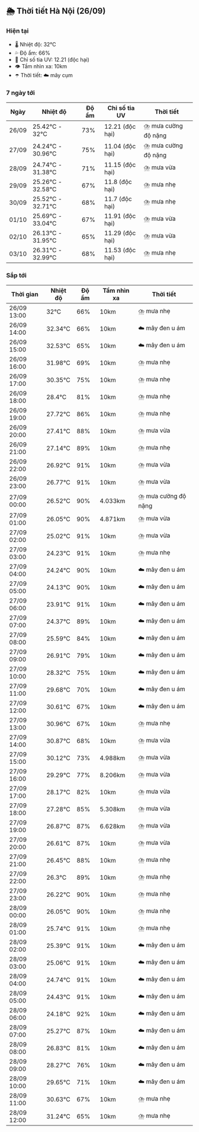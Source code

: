 ## 🌦️ Thời tiết Hà Nội (26/09)

### Hiện tại

- 🌡️ Nhiệt độ: 32℃
- 💦 Độ ẩm: 66%
- 🌟 Chỉ số tia UV: 12.21 (độc hại)
- 👁️ Tầm nhìn xa: 10km
- ☂️ Thời tiết: ☁️ mây cụm

### 7 ngày tới

| Ngày | Nhiệt độ | Độ ẩm | Chỉ số tia UV | Thời tiết |
| --- | --- | --- | --- | --- |
| 26/09 | 25.42℃ - 32℃ | 73% | 12.21 (độc hại) | ⛈️ mưa cường độ nặng |
| 27/09 | 24.24℃ - 30.96℃ | 75% | 11.04 (độc hại) | ⛈️ mưa cường độ nặng |
| 28/09 | 24.74℃ - 31.38℃ | 71% | 11.15 (độc hại) | ⛈️ mưa vừa |
| 29/09 | 25.26℃ - 32.58℃ | 67% | 11.8 (độc hại) | ⛈️ mưa nhẹ |
| 30/09 | 25.52℃ - 32.71℃ | 68% | 11.7 (độc hại) | ⛈️ mưa nhẹ |
| 01/10 | 25.69℃ - 33.04℃ | 67% | 11.91 (độc hại) | ⛈️ mưa vừa |
| 02/10 | 26.13℃ - 31.95℃ | 65% | 11.29 (độc hại) | ⛈️ mưa vừa |
| 03/10 | 26.31℃ - 32.99℃ | 68% | 11.53 (độc hại) | ⛈️ mưa nhẹ |

### Sắp tới

| Thời gian | Nhiệt độ | Độ ẩm | Tầm nhìn xa | Thời tiết |
| --- | --- | --- | --- | --- |
| 26/09 13:00 | 32℃ | 66% | 10km | ⛈️ mưa nhẹ |
| 26/09 14:00 | 32.34℃ | 66% | 10km | ☁️ mây đen u ám |
| 26/09 15:00 | 32.53℃ | 65% | 10km | ☁️ mây đen u ám |
| 26/09 16:00 | 31.98℃ | 69% | 10km | ⛈️ mưa nhẹ |
| 26/09 17:00 | 30.35℃ | 75% | 10km | ⛈️ mưa nhẹ |
| 26/09 18:00 | 28.4℃ | 81% | 10km | ⛈️ mưa nhẹ |
| 26/09 19:00 | 27.72℃ | 86% | 10km | ⛈️ mưa nhẹ |
| 26/09 20:00 | 27.41℃ | 88% | 10km | ⛈️ mưa vừa |
| 26/09 21:00 | 27.14℃ | 89% | 10km | ⛈️ mưa nhẹ |
| 26/09 22:00 | 26.92℃ | 91% | 10km | ⛈️ mưa vừa |
| 26/09 23:00 | 26.77℃ | 91% | 10km | ⛈️ mưa vừa |
| 27/09 00:00 | 26.52℃ | 90% | 4.033km | ⛈️ mưa cường độ nặng |
| 27/09 01:00 | 26.05℃ | 90% | 4.871km | ⛈️ mưa vừa |
| 27/09 02:00 | 25.02℃ | 91% | 10km | ⛈️ mưa vừa |
| 27/09 03:00 | 24.23℃ | 91% | 10km | ⛈️ mưa nhẹ |
| 27/09 04:00 | 24.24℃ | 90% | 10km | ☁️ mây đen u ám |
| 27/09 05:00 | 24.13℃ | 90% | 10km | ☁️ mây đen u ám |
| 27/09 06:00 | 23.91℃ | 91% | 10km | ☁️ mây đen u ám |
| 27/09 07:00 | 24.37℃ | 89% | 10km | ☁️ mây đen u ám |
| 27/09 08:00 | 25.59℃ | 84% | 10km | ☁️ mây đen u ám |
| 27/09 09:00 | 26.91℃ | 79% | 10km | ☁️ mây đen u ám |
| 27/09 10:00 | 28.32℃ | 75% | 10km | ☁️ mây đen u ám |
| 27/09 11:00 | 29.68℃ | 70% | 10km | ☁️ mây đen u ám |
| 27/09 12:00 | 30.61℃ | 67% | 10km | ☁️ mây đen u ám |
| 27/09 13:00 | 30.96℃ | 67% | 10km | ⛈️ mưa nhẹ |
| 27/09 14:00 | 30.87℃ | 68% | 10km | ⛈️ mưa vừa |
| 27/09 15:00 | 30.12℃ | 73% | 4.988km | ⛈️ mưa vừa |
| 27/09 16:00 | 29.29℃ | 77% | 8.206km | ⛈️ mưa vừa |
| 27/09 17:00 | 28.17℃ | 82% | 10km | ⛈️ mưa vừa |
| 27/09 18:00 | 27.28℃ | 85% | 5.308km | ⛈️ mưa vừa |
| 27/09 19:00 | 26.87℃ | 87% | 6.628km | ⛈️ mưa vừa |
| 27/09 20:00 | 26.61℃ | 87% | 10km | ⛈️ mưa vừa |
| 27/09 21:00 | 26.45℃ | 88% | 10km | ⛈️ mưa nhẹ |
| 27/09 22:00 | 26.3℃ | 89% | 10km | ⛈️ mưa nhẹ |
| 27/09 23:00 | 26.22℃ | 90% | 10km | ⛈️ mưa nhẹ |
| 28/09 00:00 | 26.05℃ | 90% | 10km | ⛈️ mưa nhẹ |
| 28/09 01:00 | 25.74℃ | 91% | 10km | ⛈️ mưa nhẹ |
| 28/09 02:00 | 25.39℃ | 91% | 10km | ☁️ mây đen u ám |
| 28/09 03:00 | 25.06℃ | 91% | 10km | ☁️ mây đen u ám |
| 28/09 04:00 | 24.74℃ | 91% | 10km | ☁️ mây đen u ám |
| 28/09 05:00 | 24.43℃ | 91% | 10km | ☁️ mây đen u ám |
| 28/09 06:00 | 24.18℃ | 92% | 10km | ☁️ mây đen u ám |
| 28/09 07:00 | 25.27℃ | 87% | 10km | ☁️ mây đen u ám |
| 28/09 08:00 | 26.83℃ | 81% | 10km | ☁️ mây đen u ám |
| 28/09 09:00 | 28.27℃ | 76% | 10km | ☁️ mây đen u ám |
| 28/09 10:00 | 29.65℃ | 71% | 10km | ☁️ mây đen u ám |
| 28/09 11:00 | 30.63℃ | 67% | 10km | ⛈️ mưa nhẹ |
| 28/09 12:00 | 31.24℃ | 65% | 10km | ⛈️ mưa nhẹ |
